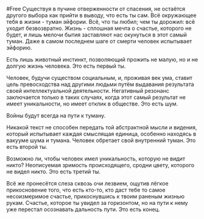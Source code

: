#Free 
Существуя в пучине отверженности от спасения, не остаётся другого выбора как прийти в выводу, что есть ты сам. Всё окружающее тебя в жизни - туман эйфории. Всё, что ты любил; чем ты дорожил: всё уходит безвозвратно. Жизнь - сплошная мечта о счастье, которого не будет, и лишь мелочи бытия заставляют нас окунуться в этот самый туман. Даже в самом последнем шаге от смерти человек испытывает эйфорию.

  

Есть лишь животный инстинкт, позволяющий прожить не малую, но и не долгую жизнь человека. Это есть первый ты.

  

Человек, будучи существом социальным, и, проживая век ума, ставит цель превосходства над другими людьми путём выдавания результата своей интеллектуальной деятельности. Негативный резонанс заключается только в таких случаях, когда этот самый результат не имеет уникальности, но имеет отклик в обществе. Это есть шум.

  

Войны будут всегда на пути к туману.

  

Никакой текст не способен передать той абстрактной мысли и видения, который испытывает каждая смыслящая единица, особенно находясь в вакууме шума и тумана. Человек обретает свой внутренний туман. Это есть второй ты.

  

Возможно ли, чтобы человек имел уникальность, которую не видит никто? Неописуемая зримость происходящего, сродни цвету, которого не видел никто. Это есть третий ты.

  

Всё же пронесётся слеза сквозь очи лезвием, ощутив лёгкое прикосновение того, что есть кто-то, кто даст тебе то самое несоизмеримое счастье, прикоснувшись к твоим раненым жизнью рукам. Счастье, которое ты увидел за горизонтом, но на пути к нему уже перестал осознавать дальность пути. Это есть конец.